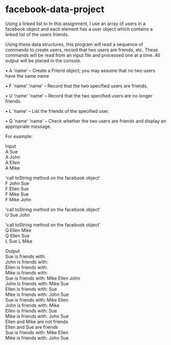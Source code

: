 # facebook-data-project
Using a linked list to 
In this assignment, I  use an array of users in a facebook object and each element has a user object which contains a linked list of the users friends.  </br>

Using these data structures, this program will read a sequence of commands to create users, record that two users are friends, etc.
These commands will be read from an input file and processed one at a time. All output will be placed in the console.


• A 'name' – Create a Friend object; you may assume that no two users have the same name

• F 'name' 'name' – Record that the two specified users are friends.

• U 'name' 'name' – Record that the two specified users are no longer friends.

• L 'name' – List the friends of the specified user.

• Q 'name' 'name' – Check whether the two users are friends and display an appropriate message.

For example: <br />

Input <br />
A Sue<br />
A John <br />
A Ellen <br />
A Mike <br />

'call toString method on the facebook object' <br />
F John Sue <br />
F Ellen Sue <br />
F Mike Sue <br />
F Mike John<br />

'call toString method on the facebook object' <br />
U Sue John <br />

'call toString method on the facebook object' <br />
Q Ellen Mike <br />
Q Ellen Sue <br />
L Sue L Mike <br />

Output <br />
Sue is friends with: <br />
John is friends with: <br />
Ellen is friends with: <br />
Mike is friends with:<br />
Sue is friends with: Mike Ellen John <br />
John is friends with: Mike Sue  <br />
Ellen is friends with: Sue <br />
Mike is friends with: John Sue <br />
Sue is friends with: Mike Ellen <br />
John is friends with: Mike <br />
Ellen is friends with: Sue <br />
Mike is friends with: John Sue <br />
Ellen and Mike are not friends <br />
Ellen and Sue are friends <br />
Sue is friends with: Mike Ellen  <br />
Mike is friends with: John Sue <br />
